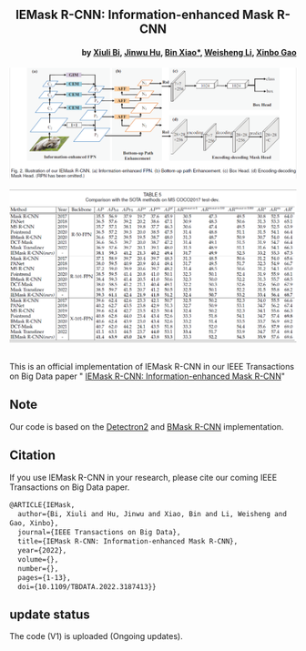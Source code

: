 <h2 align="center">IEMask R-CNN: Information-enhanced Mask R-CNN</h2>
<h4 align="right">by <a href="http://faculty.cqupt.edu.cn/bixiuli/zh_CN/index.htm">Xiuli Bi</a>, <a href="https://fhujinwu.github.io/">Jinwu Hu</a>, <a href="https://faculty.cqupt.edu.cn/xiaobin/zh_CN/index.htm">Bin Xiao*</a>, <a href="https://faculty.cqupt.edu.cn/liws/zh_CN/index.htm">Weisheng Li</a>, <a href="https://see.xidian.edu.cn/faculty/xbgao/">Xinbo Gao</a></h4>

<div align="center">
  <img src="./images/fig2.PNG"><br><br>
</div>
<div align="center">
  <img src="./images/table5.png"><br><br>
</div>

This is an official implementation of IEMask R-CNN in our IEEE Transactions on Big Data paper "
<a href="https://ieeexplore.ieee.org/document/9811396">
IEMask R-CNN: Information-enhanced Mask R-CNN</a>"

## Note
Our code is based on the <a href="https://github.com/facebookresearch/detectron2">
Detectron2</a> and <a href="https://github.com/hustvl/BMaskR-CNN">BMask R-CNN</a> implementation.


## Citation
If you use IEMask R-CNN in your research, please cite our coming IEEE Transactions on Big Data paper.

```text
@ARTICLE{IEMask,
  author={Bi, Xiuli and Hu, Jinwu and Xiao, Bin and Li, Weisheng and Gao, Xinbo},
  journal={IEEE Transactions on Big Data}, 
  title={IEMask R-CNN: Information-enhanced Mask R-CNN}, 
  year={2022},
  volume={},
  number={},
  pages={1-13},
  doi={10.1109/TBDATA.2022.3187413}}
```
 
## update status
The code (V1) is uploaded (Ongoing updates).

